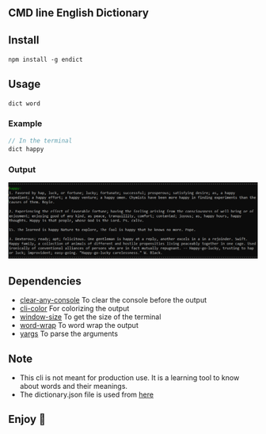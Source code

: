 ## CMD line English Dictionary

## Install
`npm install -g endict`


## Usage

`dict word`

### Example
```js
// In the terminal
dict happy
```

### Output

![](output.png)

## Dependencies
- [clear-any-console](https://www.npmjs.com/package/clear-any-console) To clear the console before the output
- [cli-color](https://www.npmjs.com/package/cli-color) For colorizing the output
- [window-size](https://www.npmjs.com/package/window-size) To get the size of the terminal
- [word-wrap](https://www.npmjs.com/package/word-wrap) To word wrap the output
- [yargs](https://www.npmjs.com/package/yargs) To parse the arguments


## Note
- This cli is not meant for production use. It is a learning tool to know about words and their meanings.
- The dictionary.json file is used from [here](https://github.com/matthewreagan/WebstersEnglishDictionary/blob/master/dictionary.json)


## Enjoy 🎉
